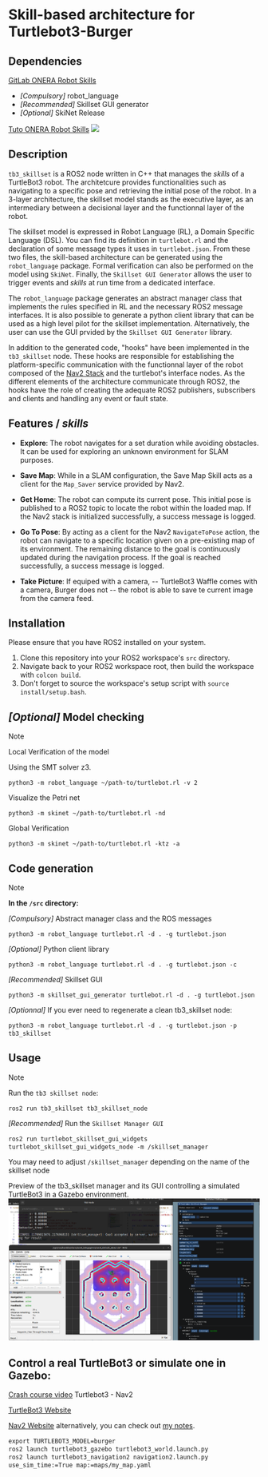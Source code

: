 # Skill-based architecture for Turtlebot3-Burger 

## Dependencies

[GitLab ONERA Robot Skills](https://gitlab.com/groups/onera-robot-skills)
- *[Compulsory]* robot_language
- *[Recommended]* Skillset GUI generator
- *[Optional]* SkiNet Release

[Tuto ONERA Robot Skills](https://onera-robot-skills.gitlab.io/introduction.html)
![](https://onera-robot-skills.gitlab.io/_images/intro.png)

## Description

`tb3_skillset` is a ROS2 node written in C++ that manages the *skills* of a TurtleBot3 robot. The architetcure provides functionalities such as navigating to a specific pose and retrieving the initial pose of the robot. In a 3-layer architecture, the skillset model stands as the executive layer, as an intermediary between a decisional layer and the functionnal layer of the robot. 

The skillset model is expressed in Robot Language (RL), a Domain Specific Language (DSL). You can find its definition in `turtlebot.rl` and the declaration of some message types it uses in `turtlebot.json`. From these two files, the skill-based architecture can be generated using the `robot_language` package. Formal verification can also be performed on the model using `SkiNet`. Finally, the `Skillset GUI Generator` allows the user to trigger events and *skills* at run time from a dedicated interface. 

The `robot_language` package generates an abstract manager class that implements the rules specified in RL and the necessary ROS2 message interfaces. 
It is also possible to generate a python client library that can be used as a high level pilot for the skillset implementation. 
Alternatively, the user can use the GUI prvided by the `Skillset GUI Generator` library.

In addition to the generated code, "hooks" have been implemented in the `tb3_skillset` node. These hooks are responsible for establishing the platform-specific communication with the functionnal layer of the robot composed of the [Nav2 Stack](https://navigation.ros.org/index.html) and the turtlebot's interface nodes. As the different elements of the architecture communicate through ROS2, the hooks have the role of creating the adequate ROS2 publishers, subscribers and clients and handling any event or fault state.   

## Features / *skills*

- **Explore**: The robot navigates for a set duration while avoiding obstacles. It can be used for exploring an unknown environment for SLAM purposes.

- **Save Map**: While in a SLAM configuration, the Save Map Skill acts as a client for the `Map_Saver` service provided by Nav2.

- **Get Home**: The robot can compute its current pose. This initial pose is published to a ROS2 topic to locate the robot within the loaded map. If the Nav2 stack is initialized successfully, a success message is logged.

- **Go To Pose**: By acting as a client for the Nav2 `NavigateToPose` action, the robot can navigate to a specific location given on a pre-existing map of its environment. The remaining distance to the goal is continuously updated during the navigation process. If the goal is reached successfully, a success message is logged.

- **Take Picture**: If equiped with a camera, -- TurtleBot3 Waffle comes with a camera, Burger does not -- the robot is able to save te current image from the camera feed. 


## Installation

Please ensure that you have ROS2 installed on your system.

1. Clone this repository into your ROS2 workspace's `src` directory.
2. Navigate back to your ROS2 workspace root, then build the workspace with `colcon build`.
3. Don't forget to source the workspace's setup script with `source install/setup.bash`.


## *[Optional]* Model checking
> [!note] 
> Local Verification of the model
>
> Using the SMT solver z3.
> ```
> python3 -m robot_language ~/path-to/turtlebot.rl -v 2
> ```
> Visualize the Petri net 
> ```
> python3 -m skinet ~/path-to/turtlebot.rl -nd
> ```
> Global Verification
> ```
> python3 -m skinet ~/path-to/turtlebot.rl -ktz -a
> ```

## Code generation

>[!note] 
>**In the  `/src` directory:**
>
>*[Compulsory]* Abstract manager class and the ROS messages
>```
>python3 -m robot_language turtlebot.rl -d . -g turtlebot.json
>```
>*[Optional]* Python client library
>```
>python3 -m robot_language turtlebot.rl -d . -g turtlebot.json -c
>```
>*[Recommended]* Skillset GUI
>```
>python3 -m skillset_gui_generator turtlebot.rl -d . -g turtlebot.json
>```
>*[Optionnal]* If you ever need to regenerate a clean tb3_skillset node: 
>```
> python3 -m robot_language turtlebot.rl -d . -g turtlebot.json -p tb3_skillset
> ```

## Usage
>[!note] 
>Run the `tb3 skillset node`:
>```
>ros2 run tb3_skillset tb3_skillset_node
>```
>*[Recommended]* Run the `Skillset Manager GUI`
>```
>ros2 run turtlebot_skillset_gui_widgets turtlebot_skillset_gui_widgets_node -m /skillset_manager
>```
>You may need to adjust `/skillset_manager` depending on the name of the skillset node 

Preview of the tb3_skillset manager and its GUI controlling a simulated TurtleBot3 in a Gazebo environment. 
![](imgs/tb3_skillset_prev.png)

## Control a real TurtleBot3 or simulate one in Gazebo: 
[Crash course video](https://www.youtube.com/watch?v=idQb2pB-h2Q) Turtlebot3 - Nav2

[TurtleBot3 Website](https://emanual.robotis.com/docs/en/platform/turtlebot3/learn/#learn)

[Nav2 Website](https://navigation.ros.org/index.html) alternatively, you can check out [my notes](Navigation2Stack.md).

```
export TURTLEBOT3_MODEL=burger
ros2 launch turtlebot3_gazebo turtlebot3_world.launch.py
ros2 launch turtlebot3_navigation2 navigation2.launch.py use_sim_time:=True map:=maps/my_map.yaml
```

